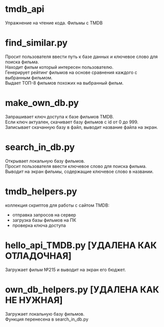 # tmdb_api
Упражнение на чтение кода. Фильмы с TMDB

# find_similar.py
Просит пользователя ввести путь к базе данных и ключевое слово для поиска фильма.  
Находит фильм который интересен пользователю.  
Генерирует рейтинг фильмов на основе сравнения каждого с выбранным фильмом.  
Выдает ТОП-8 фильмов похожих на выбранный фильм.  

# make_own_db.py
Запрашивает ключ доступа к базе фильмов TMDB.  
Если ключ актуален, скачивает базу фильмов с id от 0 до 999.  
Записывает скачанную базу в файл, выводит название файла на экран.  

# search_in_db.py
Открывает локальную базу фильмов.  
Просит пользователя ввести ключевое слово для поиска фильма.  
Выводит на экран фильмы, содержащие ключевое слово в названии.  

# tmdb_helpers.py
коллекция скриптов для работы с сайтом TMDB:
- отправка запросов на сервер
- загрузка базы фильмов на ПК
- проверка ключа доступа

# hello_api_TMDB.py [УДАЛЕНА КАК ОТЛАДОЧНАЯ] 
Загружает фильм №215 и выводит на экран его бюджет.  

# own_db_helpers.py [УДАЛЕНА КАК НЕ НУЖНАЯ]
Загружает локальную базу фильмов.  
Функция перенесена в search_in_db.py
